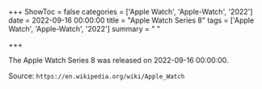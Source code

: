 +++
ShowToc = false
categories = ['Apple Watch', 'Apple-Watch', '2022']
date = 2022-09-16 00:00:00
title = "Apple Watch Series 8"
tags = ['Apple Watch', 'Apple-Watch', '2022']
summary = " "

+++

The Apple Watch Series 8 was released on 2022-09-16 00:00:00.

Source: `https://en.wikipedia.org/wiki/Apple_Watch`


